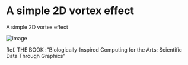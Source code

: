 # A simple 2D vortex effect
A simple 2D vortex effect 

![image](https://github.com/sevelee/simple-2D-vortex-effect/blob/master/show.gif)

Ref. THE BOOK :"Biologically-Inspired Computing for the Arts: Scientific Data Through Graphics"
